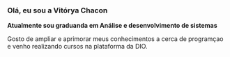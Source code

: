 ### Olá, eu sou a Vitórya Chacon 
   **Atualmente sou graduanda em Análise e desenvolvimento de sistemas**
   
   Gosto de ampliar e aprimorar meus conhecimentos a cerca de programçao e venho realizando cursos na plataforma da DIO.
